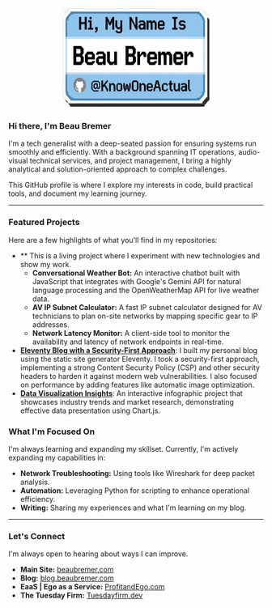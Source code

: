 <p align="center">
  <img src="img/proflle/GitHub_KOA_Badge.webp" alt="Beau Bremer Badge" width="300" height="200">
</p>


### Hi there, I'm Beau Bremer

I'm a tech generalist with a deep-seated passion for ensuring systems run smoothly and efficiently. With a background spanning IT operations, audio-visual technical services, and project management, I bring a highly analytical and solution-oriented approach to complex challenges.

This GitHub profile is where I explore my interests in code, build practical tools, and document my learning journey.

-----

### Featured Projects

Here are a few highlights of what you'll find in my repositories:

  * ** This is a living project where I experiment with new technologies and show my work.
      * **Conversational Weather Bot:** An interactive chatbot built with JavaScript that integrates with Google's Gemini API for natural language processing and the OpenWeatherMap API for live weather data.
      * **AV IP Subnet Calculator:** A fast IP subnet calculator designed for AV technicians to plan on-site networks by mapping specific gear to IP addresses.
      * **Network Latency Monitor:** A client-side tool to monitor the availability and latency of network endpoints in real-time.
  * **[Eleventy Blog with a Security-First Approach](https://blog.beaubremer.com)**: I built my personal blog using the static site generator Eleventy. I took a security-first approach, implementing a strong Content Security Policy (CSP) and other security headers to harden it against modern web vulnerabilities. I also focused on performance by adding features like automatic image optimization.
  * **[Data Visualization Insights](https://beaubremer.com/trends.html)**: An interactive infographic project that showcases industry trends and market research, demonstrating effective data presentation using Chart.js.

### What I'm Focused On

I'm always learning and expanding my skillset. Currently, I'm actively expanding my capabilities in:

  * **Network Troubleshooting:** Using tools like Wireshark for deep packet analysis.
  * **Automation:** Leveraging Python for scripting to enhance operational efficiency.
  * **Writing:** Sharing my experiences and what I'm learning on my blog.

-----

### Let's Connect

I'm always open to hearing about ways I can improve.

  * **Main Site:** [beaubremer.com](https://beaubremer.com)
  * **Blog:** [blog.beaubremer.com](https://blog.beaubremer.com)
  * **EaaS | Ego as a Service:** [ProfitandEgo.com](https://profitandego.com)
  * **The Tuesday Firm:** [Tuesdayfirm.dev](https://tuesdayfirm.dev)
<!--
**KnowOneActual/KnowOneActual** is a ✨ _special_ ✨ repository because its `README.md` (this file) appears on your GitHub profile.

Here are some ideas to get you started:

- 🔭 I’m currently working on ...
- 🌱 I’m currently learning ...
- 👯 I’m looking to collaborate on ...
- 🤔 I’m looking for help with ...
- 💬 Ask me about ...
- 📫 How to reach me: ...
- 😄 Pronouns: ...
- ⚡ Fun fact: ...
-->
